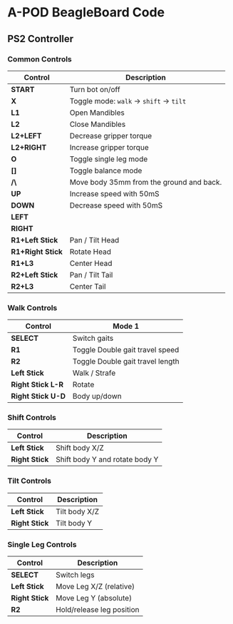 # A-POD BeagleBoard Code

## PS2 Controller

### Common Controls

| Control     | Description
| ----------- | -------------
| **START**   | Turn bot on/off 
| **X**       | Toggle mode: `walk` -> `shift` -> `tilt`  
| **L1**      | Open Mandibles 
| **L2**      | Close Mandibles 
| **L2+LEFT** | Decrease gripper torque
| **L2+RIGHT**| Increase gripper torque
| **O**       | Toggle single leg mode 
| **[]**      | Toggle balance mode 
| **/\\**     | Move body 35mm from the ground and back. 
| **UP**      | Increase speed with 50mS 
| **DOWN**    | Decrease speed with 50mS 
| **LEFT**    |  
| **RIGHT**   | 
| **R1+Left Stick** | Pan / Tilt Head
| **R1+Right Stick** | Rotate Head
| **R1+L3** | Center Head
| **R2+Left Stick** | Pan / Tilt Tail
| **R2+L3** | Center Tail

### Walk Controls

| Control         | Mode 1 |
| --------------- | ------------- |
| **SELECT**      | Switch gaits |
| **R1**          | Toggle Double gait travel speed  |
| **R2**          | Toggle Double gait travel length |
| **Left Stick**  | Walk / Strafe |
| **Right Stick L-R** | Rotate |
| **Right Stick U-D** | Body up/down |


### Shift Controls

| Control       | Description |
| ------------- | ------------- |
| **Left Stick** | Shift body X/Z |
| **Right Stick** | Shift body Y and rotate body Y |


### Tilt Controls

| Control       | Description |
| ------------- | ------------- |
| **Left Stick** | Tilt body X/Z |
| **Right Stick** | Tilt body Y |


### Single Leg Controls

| Control         | Description |
| --------------- | ------------- |
| **SELECT**      | Switch legs |
| **Left Stick**  | Move Leg X/Z (relative) |
| **Right Stick** | Move Leg Y (absolute) |
| **R2**          | Hold/release leg position |
